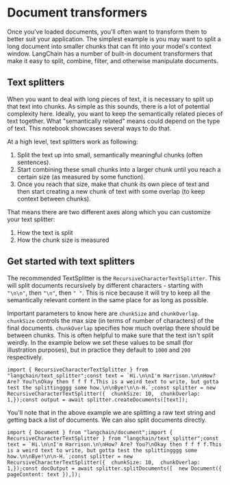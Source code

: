 Document transformers
=====================

Once you've loaded documents, you'll often want to transform them to better suit your application. The simplest example is you may want to split a long document into smaller chunks that can fit into your model's context window. LangChain has a number of built-in document transformers that make it easy to split, combine, filter, and otherwise manipulate documents.

Text splitters[](#text-splitters "Direct link to Text splitters")
------------------------------------------------------------------

When you want to deal with long pieces of text, it is necessary to split up that text into chunks. As simple as this sounds, there is a lot of potential complexity here. Ideally, you want to keep the semantically related pieces of text together. What "semantically related" means could depend on the type of text. This notebook showcases several ways to do that.

At a high level, text splitters work as following:

1.  Split the text up into small, semantically meaningful chunks (often sentences).
2.  Start combining these small chunks into a larger chunk until you reach a certain size (as measured by some function).
3.  Once you reach that size, make that chunk its own piece of text and then start creating a new chunk of text with some overlap (to keep context between chunks).

That means there are two different axes along which you can customize your text splitter:

1.  How the text is split
2.  How the chunk size is measured

Get started with text splitters[](#get-started-with-text-splitters "Direct link to Get started with text splitters")
---------------------------------------------------------------------------------------------------------------------

The recommended TextSplitter is the `RecursiveCharacterTextSplitter`. This will split documents recursively by different characters - starting with `"\n\n"`, then `"\n"`, then `" "`. This is nice because it will try to keep all the semantically relevant content in the same place for as long as possible.

Important parameters to know here are `chunkSize` and `chunkOverlap`. `chunkSize` controls the max size (in terms of number of characters) of the final documents. `chunkOverlap` specifies how much overlap there should be between chunks. This is often helpful to make sure that the text isn't split weirdly. In the example below we set these values to be small (for illustration purposes), but in practice they default to `1000` and `200` respectively.

    import { RecursiveCharacterTextSplitter } from "langchain/text_splitter";const text = `Hi.\n\nI'm Harrison.\n\nHow? Are? You?\nOkay then f f f f.This is a weird text to write, but gotta test the splittingggg some how.\n\nBye!\n\n-H.`;const splitter = new RecursiveCharacterTextSplitter({  chunkSize: 10,  chunkOverlap: 1,});const output = await splitter.createDocuments([text]);

You'll note that in the above example we are splitting a raw text string and getting back a list of documents. We can also split documents directly.

    import { Document } from "langchain/document";import { RecursiveCharacterTextSplitter } from "langchain/text_splitter";const text = `Hi.\n\nI'm Harrison.\n\nHow? Are? You?\nOkay then f f f f.This is a weird text to write, but gotta test the splittingggg some how.\n\nBye!\n\n-H.`;const splitter = new RecursiveCharacterTextSplitter({  chunkSize: 10,  chunkOverlap: 1,});const docOutput = await splitter.splitDocuments([  new Document({ pageContent: text }),]);